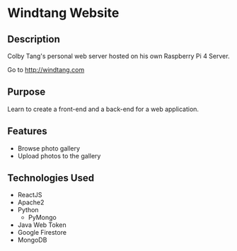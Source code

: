 # Windtang Website

## Description

Colby Tang's personal web server hosted on his own Raspberry Pi 4 Server.

Go to http://windtang.com

## Purpose

Learn to create a front-end and a back-end for a web application.

## Features
* Browse photo gallery
* Upload photos to the gallery


## Technologies Used
* ReactJS
* Apache2
* Python
  * PyMongo
* Java Web Token
* Google Firestore
* MongoDB